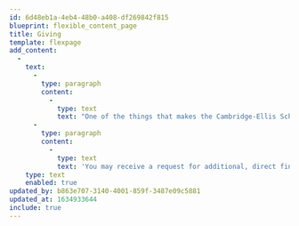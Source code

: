 ```yaml
---
id: 6d48eb1a-4eb4-48b0-a408-df269842f815
blueprint: flexible_content_page
title: Giving
template: flexpage
add_content:
  -
    text:
      -
        type: paragraph
        content:
          -
            type: text
            text: "One of the things that makes the Cambridge-Ellis School experience so special is the myriad ways families can invest in the school. Depending on what feels right to your family, you can contribute to the CES community by volunteering on a board or school committee, working with the\_Parent Teacher Association\_on fun events throughout the year, and contributing to the\_Cambridge-Ellis\_Annual Fund\_and annual spring\_Auction\_event.\_"
      -
        type: paragraph
        content:
          -
            type: text
            text: 'You may receive a request for additional, direct financial support on a few occasions: You’ll hear from the Development Committee during our Annual Fund drive in the fall (we are so proud that we have met our 100% participation goal for several years in a row, thanks to our incredible community!) and the Auction in the spring. The PTA leads collections for faculty and staff gifts during the holiday season and at the end of the school year.'
    type: text
    enabled: true
updated_by: b863e707-3140-4001-859f-3487e09c5881
updated_at: 1634933644
include: true
---
```

